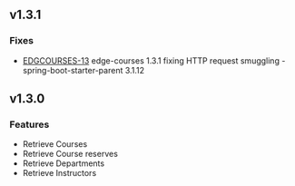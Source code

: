 ## v1.3.1

### Fixes
* [EDGCOURSES-13](https://folio-org.atlassian.net/browse/EDGCOURSES-13) edge-courses 1.3.1 fixing HTTP request smuggling - spring-boot-starter-parent 3.1.12

## v1.3.0 

### Features
- Retrieve Courses
- Retrieve Course reserves
- Retrieve Departments
- Retrieve Instructors
